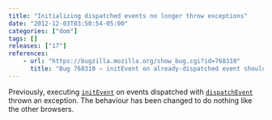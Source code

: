 ```yaml
---
title: "Initializing dispatched events no longer throw exceptions"
date: "2012-12-03T03:50:54-05:00"
categories: ["dom"]
tags: []
releases: ["17"]
references:
    - url: "https://bugzilla.mozilla.org/show_bug.cgi?id=768310"
      title: "Bug 768310 – initEvent on already-dispatched event should be a noop (rather than throwing)"
---
```

Previously, executing [`initEvent`](https://developer.mozilla.org/docs/Web/API/event.initEvent) on events dispatched with [`dispatchEvent`](https://developer.mozilla.org/docs/Web/API/EventTarget.dispatchEvent) thrown an exception. The behaviour has been changed to do nothing like the other browsers.
